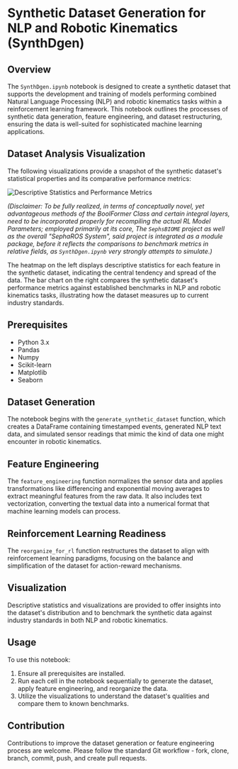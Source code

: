 
# Synthetic Dataset Generation for NLP and Robotic Kinematics (SynthDgen)

## Overview
The `SynthDgen.ipynb` notebook is designed to create a synthetic dataset that supports the development and training of models performing combined Natural Language Processing (NLP) and robotic kinematics tasks within a reinforcement learning framework. This notebook outlines the processes of synthetic data generation, feature engineering, and dataset restructuring, ensuring the data is well-suited for sophisticated machine learning applications.

## Dataset Analysis Visualization

The following visualizations provide a snapshot of the synthetic dataset's statistical properties and its comparative performance metrics:

![Descriptive Statistics and Performance Metrics](https://github.com/LoQiseaking69/SephsBIOME/blob/master/Docs/Model/Tests/IMG_6802.png)

 *(Disclaimer: To be fully realized, in terms of conceptually novel, yet advantageous methods of the BoolFormer Class and certain integral layers, need to be incorporated properly for recompiling the actual RL Model Parameters; employed primarily at its core, The `SephsBIOME` project as well as the overall "SephaROS System", said project is integrated as a module package, before it reflects the comparisons to benchmark metrics in relative fields, as `SynthDgen.ipynb` very strongly attempts to simulate.)*

The heatmap on the left displays descriptive statistics for each feature in the synthetic dataset, indicating the central tendency and spread of the data. The bar chart on the right compares the synthetic dataset's performance metrics against established benchmarks in NLP and robotic kinematics tasks, illustrating how the dataset measures up to current industry standards.

## Prerequisites
- Python 3.x
- Pandas
- Numpy
- Scikit-learn
- Matplotlib
- Seaborn

## Dataset Generation
The notebook begins with the `generate_synthetic_dataset` function, which creates a DataFrame containing timestamped events, generated NLP text data, and simulated sensor readings that mimic the kind of data one might encounter in robotic kinematics.

## Feature Engineering
The `feature_engineering` function normalizes the sensor data and applies transformations like differencing and exponential moving averages to extract meaningful features from the raw data. It also includes text vectorization, converting the textual data into a numerical format that machine learning models can process.

## Reinforcement Learning Readiness
The `reorganize_for_rl` function restructures the dataset to align with reinforcement learning paradigms, focusing on the balance and simplification of the dataset for action-reward mechanisms.

## Visualization
Descriptive statistics and visualizations are provided to offer insights into the dataset's distribution and to benchmark the synthetic data against industry standards in both NLP and robotic kinematics.

## Usage
To use this notebook:

1. Ensure all prerequisites are installed.
2. Run each cell in the notebook sequentially to generate the dataset, apply feature engineering, and reorganize the data.
3. Utilize the visualizations to understand the dataset's qualities and compare them to known benchmarks.

## Contribution
Contributions to improve the dataset generation or feature engineering process are welcome. Please follow the standard Git workflow - fork, clone, branch, commit, push, and create pull requests.
